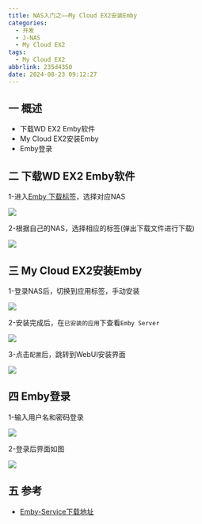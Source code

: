 ```yaml
---
title: NAS入门之——My Cloud EX2安装Emby
categories:
  - 开发
  - J-NAS
  - My Cloud EX2
tags:
  - My Cloud EX2
abbrlink: 235d4350
date: 2024-08-23 09:12:27
---
```

## 一 概述

* 下载WD EX2 Emby软件
* My Cloud EX2安装Emby
* Emby登录

<!--more-->

## 二 下载WD EX2 Emby软件

1-进入[Emby 下载标签][00]，选择对应NAS

![][1]

2-根据自己的NAS，选择相应的标签(弹出下载文件进行下载)

![][2]

## 三 My Cloud EX2安装Emby

1-登录NAS后，切换到应用标签，手动安装

![][3]

2-安装完成后，在`已安装的应用`下查看`Emby Server`

![][4]

3-点击`配置`后，跳转到WebUI安装界面

![][5]

## 四 Emby登录

1-输入用户名和密码登录

![][5]

2-登录后界面如图

![][7]

## 五 参考

* [Emby-Service下载地址](https://emby.media/western-digital-server.html)



[00]:https://emby.media/download.html
[1]:https://cdn.jsdelivr.net/gh/pgzxc/cdn/blog-nas/nas-ex2-emby-wd-1.png
[2]:https://cdn.jsdelivr.net/gh/pgzxc/cdn/blog-nas/nas-ex2-emby-wd-choice-2.png
[3]:https://cdn.jsdelivr.net/gh/pgzxc/cdn/blog-nas/nas-ex2-emby-install-local-3.png
[4]:https://cdn.jsdelivr.net/gh/pgzxc/cdn/blog-nas/nas-ex2-emby-service-installed-4.png
[5]:https://cdn.jsdelivr.net/gh/pgzxc/cdn/blog-nas/nas-ex2-emby-service-sizard-5.png
[6]:https://cdn.jsdelivr.net/gh/pgzxc/cdn/blog-nas/nas-ex2-emby-login-6.png
[7]:https://cdn.jsdelivr.net/gh/pgzxc/cdn/blog-nas/nas-ex2-emby-main-7.png